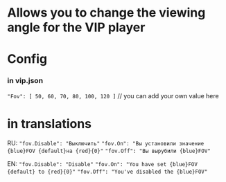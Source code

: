 # Allows you to change the viewing angle for the VIP player

# Config

### in vip.json
`"Fov": [ 50, 60, 70, 80, 100, 120 ]`  // you can add your own value here

# in translations

RU: 
`"fov.Disable": "Выключить"`
`"fov.On": "Вы установили значение {blue}FOV {default}на {red}{0}"`
`"fov.Off": "Вы вырубили {blue}FOV"`

EN: 
`"fov.Disable": "Disable"`
`"fov.On": "You have set {blue}FOV {default} to {red}{0}"`
`"fov.Off": "You've disabled the {blue}FOV"`

